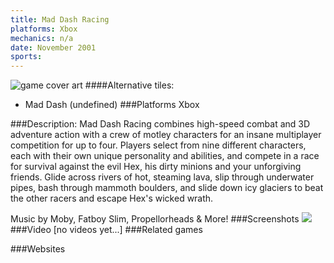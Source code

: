 ```yaml
---
title: Mad Dash Racing
platforms: Xbox
mechanics: n/a
date: November 2001
sports: 
---
```

![game cover art](//images.igdb.com/igdb/image/upload/t_cover_big/cxbxpvrvr0jj7nwbidif.jpg "Logo Title Text 1")
####Alternative tiles:
* Mad Dash (undefined)
###Platforms
Xbox

###Description:
Mad Dash Racing combines high-speed combat and 3D adventure action with a crew of motley characters for an insane multiplayer competition for up to four. Players select from nine different characters, each with their own unique personality and abilities, and compete in a race for survival against the evil Hex, his dirty minions and your unforgiving friends. Glide across rivers of hot, steaming lava, slip through underwater pipes, bash through mammoth boulders, and slide down icy glaciers to beat the other racers and escape Hex's wicked wrath. 
 
Music by Moby, Fatboy Slim, Propellorheads & More!
###Screenshots
<a target="_blank" rel="noopener noreferrer" href="//images.igdb.com/igdb/image/upload/t_cover_big/cuqanwd3uuybnqi4w6o2.jpg"><img src="//images.igdb.com/igdb/image/upload/t_thumb/cuqanwd3uuybnqi4w6o2.jpg"/></a>
###Video
[no videos yet...]
###Related games

###Websites

